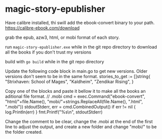 # magic-story-epublisher
Have calibre installed, thi swill add the ebook-convert binary to your path.
    https://calibre-ebook.com/download

grab the epub, azw3, html, or mobi format of each story.

run `magic-story-epublisher.exe` while in the git repo directory to download all the books if you don't trust my versions

build with `go build` while in the git repo directory

Update the following code block in main.go to get new versions. Older versions don't seem to be in the same format.
    stories_to_get := []string{
		"Strixhaven: School of Mages",
		"Kaldheim",
		"Zendikar Rising",
	}

Copy one of the blocks and paste it bellow it to make all the books an aditional file format.
    // .mobi
    cmd = exec.Command("ebook-convert", "html/"+file.Name(), "mobi/"+strings.ReplaceAll(file.Name(), ".html", ".mobi"))
    stdoutStderr, err = cmd.CombinedOutput()
    if err != nil {
        log.Println(err)
    }
    fmt.Printf("%s\n", stdoutStderr)

Change the comment to be clear, change the .mobi at the end of the first line to adjust the output, and create a new folder and change "mobi/" to be the folder created.